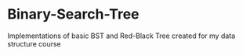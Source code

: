 Binary-Search-Tree
==================

Implementations of basic BST and Red-Black Tree created for my data structure course
